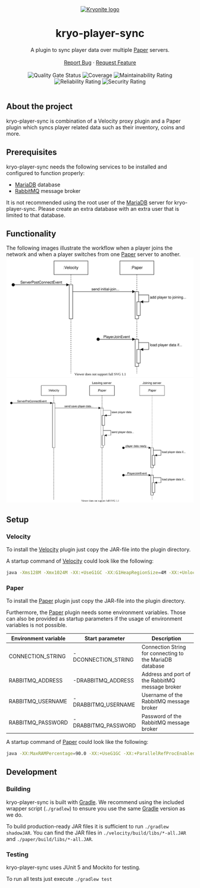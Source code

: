<div align="center">
  <a href="https://github.com/kryoniteorg/kryo-player-sync">
    <img src="https://raw.githubusercontent.com/kryoniteorg/.github/main/assets/kryonite_logo.svg" alt="Kryonite logo" width="80" height="80">
  </a>
</div>

<h1 align="center">kryo-player-sync</h1>
<div align="center">
    A plugin to sync player data over multiple <a href="https://github.com/PaperMC/Paper">Paper</a> servers.
    <br />
    <br />
    <a href="https://github.com/kryoniteorg/kryo-player-sync/issues/new?assignees=&labels=bug&template=bug_report.md">Report Bug</a>
    ·
    <a href="https://github.com/kryoniteorg/kryo-player-sync/issues/new?assignees=&labels=feature&template=feature_request.md">Request Feature</a>
    <br />
    <br />
    <img alt="Quality Gate Status" src="https://sonarcloud.io/api/project_badges/measure?project=kryoniteorg_kryo-player-sync&metric=alert_status">
    <img alt="Coverage" src="https://sonarcloud.io/api/project_badges/measure?project=kryoniteorg_kryo-player-sync&metric=coverage">
    <img alt="Maintainability Rating" src="https://sonarcloud.io/api/project_badges/measure?project=kryoniteorg_kryo-player-sync&metric=sqale_rating">
    <img alt="Reliability Rating" src="https://sonarcloud.io/api/project_badges/measure?project=kryoniteorg_kryo-player-sync&metric=reliability_rating">
    <img alt="Security Rating" src="https://sonarcloud.io/api/project_badges/measure?project=kryoniteorg_kryo-player-sync&metric=security_rating">
    <br />
    <br />
</div>


## About the project

kryo-player-sync is combination of a Velocity proxy plugin and a Paper plugin which syncs player related data such as their inventory, coins and more.

## Prerequisites
kryo-player-sync needs the following services to be installed and configured to function properly:

- [MariaDB](https://mariadb.org/) database
- [RabbitMQ](https://www.rabbitmq.com/) message broker

It is not recommended using the root user of the [MariaDB](https://mariadb.org/) server for kryo-player-sync. Please create an extra database with an extra user that is limited to that database.

## Functionality
The following images illustrate the workflow when a player joins the network and when a player switches from one [Paper](https://github.com/PaperMC/Paper) server to another.  
![Initial-Join](docs/initial-join.svg)
![Server-Switch](docs/server-switch.svg)

## Setup
### Velocity
To install the [Velocity](https://github.com/PaperMC/Velocity) plugin just copy the JAR-file into the plugin directory.

A startup command of [Velocity](https://github.com/PaperMC/Velocity) could look like the following:
```bash
java -Xms128M -Xmx1024M -XX:+UseG1GC -XX:G1HeapRegionSize=4M -XX:+UnlockExperimentalVMOptions -XX:+ParallelRefProcEnabled -XX:+AlwaysPreTouch -XX:MaxInlineLevel=15 -jar velocity.jar
```

### Paper
To install the [Paper](https://github.com/PaperMC/Paper) plugin just copy the JAR-file into the plugin directory.

Furthermore, the [Paper](https://github.com/PaperMC/Paper) plugin needs some environment variables. Those can also be provided as startup parameters if the usage of environment variables is not possible.

| Environment variable | Start parameter     | Description                                              |
|----------------------|---------------------|----------------------------------------------------------|
| CONNECTION_STRING    | -DCONNECTION_STRING | Connection String for connecting to the MariaDB database |
| RABBITMQ_ADDRESS     | -DRABBITMQ_ADDRESS  | Address and port of the RabbitMQ message broker          |
| RABBITMQ_USERNAME    | -DRABBITMQ_USERNAME | Username of the RabbitMQ message broker                  |
| RABBITMQ_PASSWORD    | -DRABBITMQ_PASSWORD | Password of the RabbitMQ message broker                  |

A startup command of [Paper](https://github.com/PaperMC/Paper) could look like the following:
```bash
java -XX:MaxRAMPercentage=90.0 -XX:+UseG1GC -XX:+ParallelRefProcEnabled -XX:MaxGCPauseMillis=200 -XX:+UnlockExperimentalVMOptions -XX:+DisableExplicitGC -XX:+AlwaysPreTouch -XX:G1HeapWastePercent=5 -XX:G1MixedGCCountTarget=4 -XX:G1MixedGCLiveThresholdPercent=90 -XX:G1RSetUpdatingPauseTimePercent=5 -XX:SurvivorRatio=32 -XX:+PerfDisableSharedMem -XX:MaxTenuringThreshold=1 -XX:G1NewSizePercent=30 -XX:G1MaxNewSizePercent=40 -XX:G1HeapRegionSize=8M -XX:G1ReservePercent=20 -XX:InitiatingHeapOccupancyPercent=15 -Dusing.aikars.flags=https://mcflags.emc.gs -Daikars.new.flags=true -DSERVER_NAME=xxx -DCONNECTION_STRING=jdbc:mariadb://127.0.0.1:3306/database?user=user&password=password -DRABBITMQ_ADDRESS=127.0.0.1:5672 -DRABBITMQ_USERNAME=guest -DRABBITMQ_PASSWORD=guest -jar server.jar nogui
```

## Development

### Building
kryo-player-sync is built with [Gradle](https://gradle.org/). We recommend using the included wrapper script (`./gradlew`) to ensure you use the same [Gradle](https://gradle.org/) version as we do.

To build production-ready JAR files it is sufficient to run `./gradlew shadowJAR`.
You can find the JAR files in `./velocity/build/libs/*-all.JAR` and `./paper/build/libs/*-all.JAR`.

### Testing
kryo-player-sync uses JUnit 5 and Mockito for testing.

To run all tests just execute `./gradlew test`
